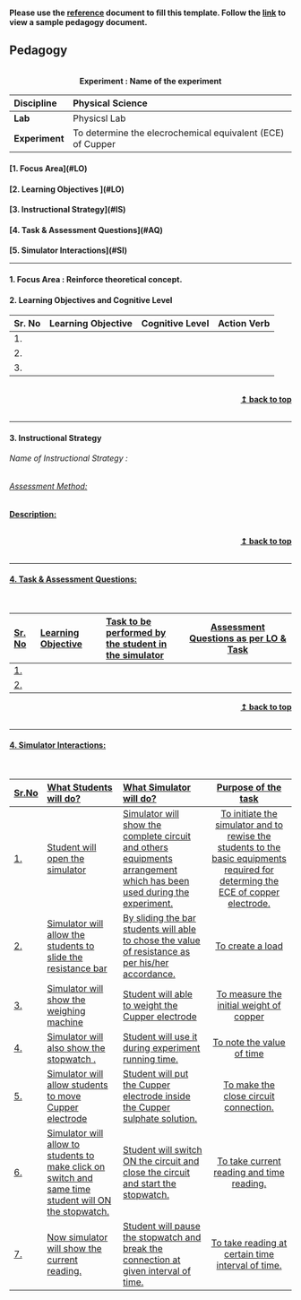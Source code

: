 #### Please use the [reference](https://github.com/virtual-labs/ph3-exp-dev-process/blob/main/pedagogy/README.org) document to fill this template.  Follow the [link](https://github.com/virtual-labs/ph3-exp-dev-process/tree/main/sample/pedagogy) to view a sample pedagogy document.

## Pedagogy
<p align="center">


<br>
<b> Experiment : Name of the experiment	 <a name="top"></a> <br>
</p>

<b>Discipline | Physical Science <b> 
:--|:--|
<b> Lab |  Physicsl Lab <b> 
<b> Experiment| To determine the elecrochemical equivalent (ECE) of Cupper <b> 


<h4> [1. Focus Area](#LO)
<h4> [2. Learning Objectives ](#LO)
<h4> [3. Instructional Strategy](#IS)
<h4> [4. Task & Assessment Questions](#AQ)
<h4> [5. Simulator Interactions](#SI)
<hr>

<a name="LO"></a>
#### 1. Focus Area : Reinforce theoretical concept.

#### 2. Learning Objectives and Cognitive Level


Sr. No |	Learning Objective	| Cognitive Level | Action Verb
:--|:--|:--|:-:
1.|   <br>   |    |   
2.|   <br>   |    |   
3.|   <br>   |    |   

<br/>
<div align="right">
    <b><a href="#top">↥ back to top</a></b>
</div>
<br/>
<hr>

<a name="IS"></a>
#### 3. Instructional Strategy
###### Name of Instructional Strategy  :    <u>   
###### Assessment Method:   

<u> <b>Description: </b>    </u>
<br>
    

<br/>
<div align="right">
    <b><a href="#top">↥ back to top</a></b>
</div>
<br/>
<hr>

<a name="AQ"></a>
#### 4. Task & Assessment Questions:

  
<br>

Sr. No |	Learning Objective	| Task to be performed by <br> the student  in the simulator | Assessment Questions as per LO & Task
:--|:--|:--|:-:
1.|   <br>  |  <br>| <br> 
2.|   <br>  |   <br>  | <br> 


<div align="right">
    <b><a href="#top">↥ back to top</a></b>
</div>
<br/>
<hr>

<a name="SI"></a>

#### 4. Simulator Interactions:
<br>

Sr.No | What Students will do? |	What Simulator will do?	| Purpose of the task
:--|:--|:--|:--:
1.|  Student will open the simulator | Simulator will show the complete circuit and others equipments arrangement which has been used during the experiment.  | To initiate the simulator and to rewise the students to the basic equipments required for determing the ECE of copper electrode.  
2.|  Simulator will allow the students to slide the resistance bar| By sliding the bar students will able to chose the value of resistance as per his/her accordance. |To create a load
3.|  Simulator will show the weighing machine| Student will able to weight the Cupper electrode|To measure the initial weight of copper
4.|  Simulator will also show the stopwatch .| Student will use it during experiment running time.  |To note the value of time 
5.|Simulator will allow students to move Cupper electrode | Student will put the Cupper electrode inside the Cupper sulphate solution.<br> |To make the close circuit connection.
6.|  Simulator will allow to students to make click on switch and same time student will ON the stopwatch.|Student will switch ON the circuit and close the circuit and start the stopwatch.|To take current reading and time reading.
7.|  Now simulator will show the current reading.|Student will  pause the stopwatch and break the connection at given interval of time. |To take reading at certain  time interval of time.
